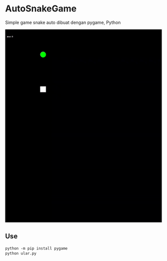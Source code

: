 # AutoSnakeGame

Simple game snake auto dibuat dengan pygame, Python

[![preview](/preview.gif)](https;//github.com/ikbal-hanafi/AutoSnakeGame)

## Use

```
python -m pip install pygame
python ular.py

```
